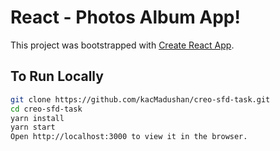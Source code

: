 # React - Photos Album App!

This project was bootstrapped with [Create React App](https://github.com/facebook/create-react-app).

## To Run Locally

```bash
git clone https://github.com/kacMadushan/creo-sfd-task.git
cd creo-sfd-task
yarn install
yarn start
Open http://localhost:3000 to view it in the browser.
```
